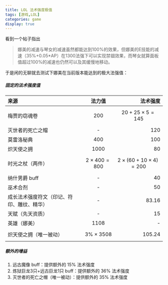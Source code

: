 ```yaml
---
title: LOL 法术强度极值
tags: [游戏,LOL]
categories: game
display: true
---
```


看到一个帖子指出

> 娜美的减速与琴女的减速虽然都能达到100%的效果，但娜美的E技能的减速（35%+0.05*AP）在1300法强下可以实现禁锢效果，而琴女就算面板值超过100%的减速也仍然可以及其缓慢地移动。

于是闲的无聊就去测试下娜美在当前版本能达到的极大法强值：

##### 固定的法术强度值

来源|法力值|法术强度
:--|:--:|--:
梅贾的窃魂卷|200|$$20+25\times 5=145$$
灭世者的死亡之帽|-|120
莫雷洛秘典|400|100
炽天使之拥|1000|80
时光之杖（两件）|$$2\times 400=800$$|$$2\times(60+10\times 4)=200$$
纳什男爵 buff|-|40
巫术合剂|-|50
成长法术强度符文（印记、符印、雕纹、精华）|-|83.16
天赋（先天资质）|-|15
英雄（娜美）|1108|-
炽天使之拥（唯一被动）|$$3\%\times 3508$$|105.24

##### 额外的增益

1. 远古魔像 buff：提供额外的 15% 法术强度
2. 炼狱巨龙3只+远古巨龙1只 buff：提供额外的 36% 法术强度
3. 灭世者的死亡之帽（唯一被动）：提供额外的 35% 法术强度
